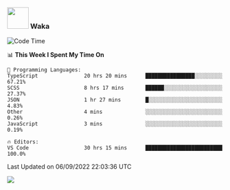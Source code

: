 ### <img src="https://media.giphy.com/media/VgCDAzcKvsR6OM0uWg/giphy.gif" width="50"> Waka

  <!--START_SECTION:waka-->
![Code Time](http://img.shields.io/badge/Code%20Time-826%20hrs%2017%20mins-blue)

📊 **This Week I Spent My Time On** 

```text
💬 Programming Languages: 
TypeScript               20 hrs 20 mins      ████████████████░░░░░░░░░   67.21% 
SCSS                     8 hrs 17 mins       ██████░░░░░░░░░░░░░░░░░░░   27.37% 
JSON                     1 hr 27 mins        █░░░░░░░░░░░░░░░░░░░░░░░░   4.83% 
Other                    4 mins              ░░░░░░░░░░░░░░░░░░░░░░░░░   0.26% 
JavaScript               3 mins              ░░░░░░░░░░░░░░░░░░░░░░░░░   0.19%

🔥 Editors: 
VS Code                  30 hrs 15 mins      █████████████████████████   100.0%

```


 Last Updated on 06/09/2022 22:03:36 UTC
<!--END_SECTION:waka-->

<img src="https://github-readme-stats-gilt-tau.vercel.app/api/top-langs/?username=pinto-hub&layout=compact&theme=dracula" />
